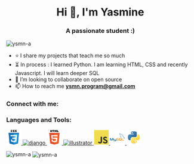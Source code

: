 <h1 align="center">Hi 👋, I'm Yasmine</h1>
<h3 align="center">A passionate student :)</h3>

<p align="left"> <img src="https://komarev.com/ghpvc/?username=ysmn-a&label=Profile%20views&color=0e75b6&style=flat" alt="ysmn-a" /> </p>

- ⭐️ I share my projects that teach me so much 
- ⏳ In process : I learned Python. I am learning HTML, CSS and recently Javascript. I will learn deeper SQL
- 💞️ I’m looking to collaborate on open source
- 📫 How to reach me **ysmn.program@gmail.com**

<h3 align="left">Connect with me:</h3>
<p align="left">
</p>

<h3 align="left">Languages and Tools:</h3>
<p align="left"> <a href="https://www.w3schools.com/css/" target="_blank" rel="noreferrer"> <img src="https://raw.githubusercontent.com/devicons/devicon/master/icons/css3/css3-original-wordmark.svg" alt="css3" width="40" height="40"/> </a> <a href="https://www.djangoproject.com/" target="_blank" rel="noreferrer"> <img src="https://cdn.worldvectorlogo.com/logos/django.svg" alt="django" width="40" height="40"/> </a> <a href="https://www.w3.org/html/" target="_blank" rel="noreferrer"> <img src="https://raw.githubusercontent.com/devicons/devicon/master/icons/html5/html5-original-wordmark.svg" alt="html5" width="40" height="40"/> </a> <a href="https://www.adobe.com/in/products/illustrator.html" target="_blank" rel="noreferrer"> <img src="https://www.vectorlogo.zone/logos/adobe_illustrator/adobe_illustrator-icon.svg" alt="illustrator" width="40" height="40"/> </a> <a href="https://developer.mozilla.org/en-US/docs/Web/JavaScript" target="_blank" rel="noreferrer"> <img src="https://raw.githubusercontent.com/devicons/devicon/master/icons/javascript/javascript-original.svg" alt="javascript" width="40" height="40"/> </a> <a href="https://www.mysql.com/" target="_blank" rel="noreferrer"> <img src="https://raw.githubusercontent.com/devicons/devicon/master/icons/mysql/mysql-original-wordmark.svg" alt="mysql" width="40" height="40"/> </a> <a href="https://www.python.org" target="_blank" rel="noreferrer"> <img src="https://raw.githubusercontent.com/devicons/devicon/master/icons/python/python-original.svg" alt="python" width="40" height="40"/> </a> </p>

<p><img align="left" src="https://github-readme-stats.vercel.app/api/top-langs?username=ysmn-a&show_icons=true&locale=en&layout=compact" alt="ysmn-a" /></p>

<p>&nbsp;<img align="center" src="https://github-readme-stats.vercel.app/api?username=ysmn-a&show_icons=true&locale=en" alt="ysmn-a" /></p>

